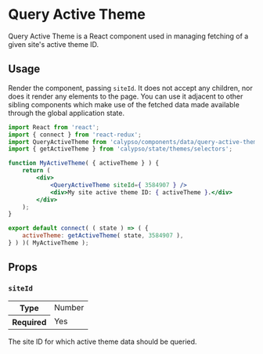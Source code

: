 # Query Active Theme

Query Active Theme is a React component used in managing fetching of a given site's active theme ID.

## Usage

Render the component, passing `siteId`. It does not accept any children, nor does it render any elements to the page. You can use it adjacent to other sibling components which make use of the fetched data made available through the global application state.

```jsx
import React from 'react';
import { connect } from 'react-redux';
import QueryActiveTheme from 'calypso/components/data/query-active-theme';
import { getActiveTheme } from 'calypso/state/themes/selectors';

function MyActiveTheme( { activeTheme } ) {
	return (
		<div>
			<QueryActiveTheme siteId={ 3584907 } />
			<div>My site active theme ID: { activeTheme }.</div>
		</div>
	);
}

export default connect( ( state ) => ( {
	activeTheme: getActiveTheme( state, 3584907 ),
} ) )( MyActiveTheme );
```

## Props

### `siteId`

<table>
	<tr><th>Type</th><td>Number</td></tr>
	<tr><th>Required</th><td>Yes</td></tr>
</table>

The site ID for which active theme data should be queried.
